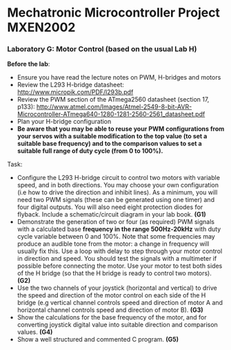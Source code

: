 # Mechatronic Microcontroller Project MXEN2002

### Laboratory G: Motor Control (based on the usual Lab H)

**Before the lab**:
- Ensure you have read the lecture notes on PWM, H-bridges and motors
- Review the L293 H-bridge datasheet: http://www.micropik.com/PDF/l293b.pdf
- Review the PWM section of the ATmega2560 datasheet (section 17, p133): http://www.atmel.com/Images/Atmel-2549-8-bit-AVR-Microcontroller-ATmega640-1280-1281-2560-2561_datasheet.pdf
- Plan your H-bridge configuration
- **Be aware that you may be able to reuse your PWM configurations from your servos with a suitable modification to the top value (to set a suitable base frequency) and to the comparison values to set a suitable full range of duty cycle (from 0 to 100%).**

Task:
- Configure the L293 H-bridge circuit to control two motors with variable speed, and in both directions. You may choose your own configuration (i.e how to drive the direction and inhibit lines). As a minimum, you will need two PWM signals (these can be generated using one timer) and four digital outputs. You will also need eight protection diodes for flyback. Include a schematic/circuit diagram in your lab book. **(G1)**
- Demonstrate the generation of two or four (as required) PWM signals with a calculated base **frequency in the range 500Hz-20kHz** with duty cycle variable between 0 and 100%. Note that some frequencies may produce an audible tone from the motor: a change in frequency will usually fix this. Use a loop with delay to step through your motor control in direction and speed. You should test the signals with a multimeter if possible before connecting the motor. Use your motor to test both sides of the H bridge (so that the H bridge is ready to control two motors). **(G2)**
- Use the two channels of your joystick (horizontal and vertical) to drive the speed and direction of the motor control on each side of the H bridge (e.g vertical channel controls speed and direction of motor A and horizontal channel controls speed and direction of motor B). **(G3)**
- Show the calculations for the base frequency of the motor, and for converting joystick digital value into suitable direction and comparison values. **(G4)**
- Show a well structured and commented C program. **(G5)**



